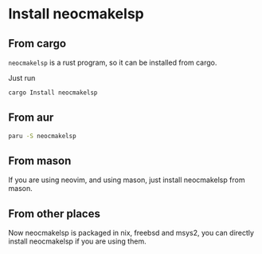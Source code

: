 # Install neocmakelsp

## From cargo

`neocmakelsp` is a rust program, so it can be installed from cargo.

Just run

```bash
cargo Install neocmakelsp
```

## From aur

```bash
paru -S neocmakelsp
```

## From mason

If you are using neovim, and using mason, just install neocmakelsp from mason.

## From other places

Now neocmakelsp is packaged in nix, freebsd and msys2, you can directly install
neocmakelsp if you are using them.
